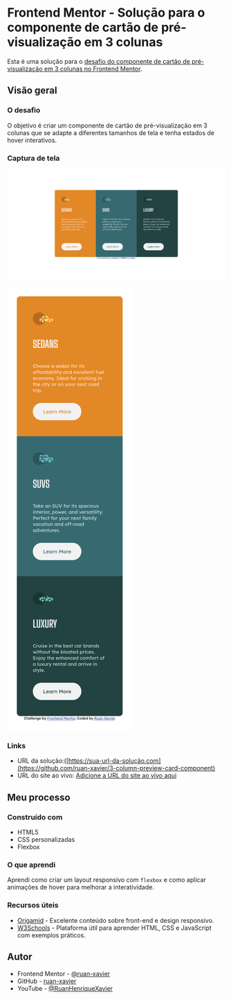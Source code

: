 # Frontend Mentor - Solução para o componente de cartão de pré-visualização em 3 colunas

Esta é uma solução para o [desafio do componente de cartão de pré-visualização em 3 colunas no Frontend Mentor](https://www.frontendmentor.io/challenges/3column-preview-card-component-pH92eAR2-).

## Visão geral

### O desafio

O objetivo é criar um componente de cartão de pré-visualização em 3 colunas que se adapte a diferentes tamanhos de tela e tenha estados de hover interativos.

### Captura de tela

![Cartão de Pré-visualização em 3 Colunas 1](./screenshot/127.0.0.1_3002_index.html.png)

![Cartão de Pré-visualização em 3 Colunas 2](./screenshot/127.0.0.1_3002_index.html%20(2).png)

### Links

- URL da solução:([https://sua-url-da-solução.com](https://github.com/ruan-xavier/3-column-preview-card-component)
- URL do site ao vivo: [Adicione a URL do site ao vivo aqui](https://sua-url-do-site-ao-vivo.com)

## Meu processo

### Construído com

- HTML5
- CSS personalizadas
- Flexbox

### O que aprendi

Aprendi como criar um layout responsivo com `flexbox` e como aplicar animações de hover para melhorar a interatividade.

### Recursos úteis

- [Origamid](https://www.origamid.com) - Excelente conteúdo sobre front-end e design responsivo.
- [W3Schools](https://www.w3schools.com) - Plataforma útil para aprender HTML, CSS e JavaScript com exemplos práticos.

## Autor

- Frontend Mentor - [@ruan-xavier](https://www.frontendmentor.io/profile/ruan-xavier)
- GitHub - [ruan-xavier](https://github.com/ruan-xavier)
- YouTube - [@RuanHenriqueXavier](https://www.youtube.com/@RuanHenriqueXavier)
